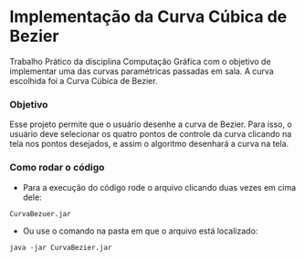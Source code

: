 # Implementação da Curva Cúbica de Bezier

Trabalho Prático da disciplina Computação Gráfica com o objetivo de implementar uma das curvas paramétricas passadas em sala. A curva escolhida foi a Curva Cúbica de Bezier.

### Objetivo

Esse projeto permite que o usuário desenhe a curva de Bezier. Para isso, o usuário deve selecionar os quatro pontos de controle da curva clicando na tela nos pontos desejados, e assim o algoritmo desenhará a curva na tela.

### Como rodar o código

* Para a execução do código rode o arquivo clicando duas vezes em cima dele:

`````
CurvaBezuer.jar
`````
* Ou use o comando na pasta em que o arquivo está localizado:

`````
java -jar CurvaBezier.jar 
`````
